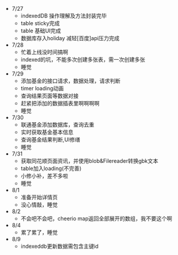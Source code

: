 - 7/27
  - indexedDB 操作理解及方法封装完毕
  - table sticky完成
  - table 基础UI完成
  - 数据库存入holiday 减轻[百度]api压力完成
- 7/28
  - 忙着上线没时间搞啊
  - indexed的坑，不能多次创建多张表，需一次创建多张
  - 睡觉
- 7/29
  - 添加基金的接口请求，数据处理，请求判断
  - timer loading动画
  - 查询结果页面等数据对接
  - 赶紧把添加的数据插表里啊啊啊啊
  - 睡觉
- 7/30
  - 联通基金添加数据库，查询去重
  - 实时获取基金基本信息
  - 查询基金结果判断,UI修缮
  - 睡觉
- 7/31
  - 获取同花顺页面资讯，并使用blob&Filereader转换gbk文本
  - table加入loading(不完善)
  - 小修小补，差不多啦
  - 睡觉
- 8/1
  - 准备开始详情页
  - 没心情敲，睡觉
- 8/2
  - 不会吧不会吧，cheerio map返回全部展开的数组，我不要这个啊
- 8/4
  - 累了累了，睡觉
- 8/9
  - indexeddb更新数据需包含主键id